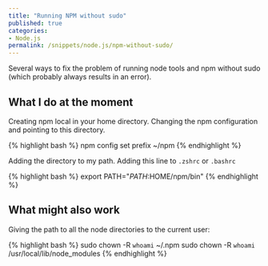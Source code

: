 ```yaml
---
title: "Running NPM without sudo"
published: true
categories:
- Node.js
permalink: /snippets/node.js/npm-without-sudo/
---
```


Several ways to fix the problem of running node tools and npm without sudo (which probably always results in an error).

## What I do at the moment

Creating npm local in your home directory. Changing the npm configuration and pointing to this directory.

{% highlight bash %}
npm config set prefix ~/npm
{% endhighlight %}

Adding the directory to my path. Adding this line to `.zshrc` or `.bashrc`

{% highlight bash %}
export PATH="$PATH:$HOME/npm/bin"
{% endhighlight %}

## What might also work

Giving the path to all the node directories to the current user:

{% highlight bash %}
sudo chown -R `whoami` ~/.npm
sudo chown -R `whoami` /usr/local/lib/node_modules
{% endhighlight %}

